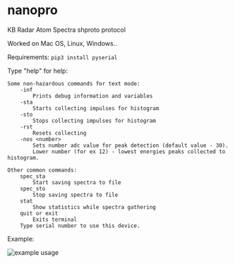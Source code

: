 # nanopro
KB Radar Atom Spectra shproto protocol

Worked on Mac OS, Linux, Windows..

Requirements:
`pip3 install pyserial`

Type "help" for help:

    Some non-hazardous commands for text mode:
        -inf
            Prints debug information and variables
        -sta
            Starts collecting impulses for histogram
        -sto
            Stops collecting impulses for histogram
        -rst
            Resets collecting
        -nos <number>
            Sets number adc value for peak detection (default value - 30).
            Lower number (for ex 12) - lowest energies peaks collected to histogram.
            
    Other common commands:
        spec_sta
            Start saving spectra to file
        spec_sto
            Stop saving spectra to file
        stat
            Show statistics while spectra gathering
        quit or exit
            Exits terminal
        Type serial number to use this device.

Example:

![example usage](image/show.gif)